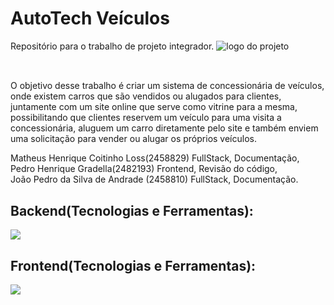 # AutoTech Veículos
Repositório para o trabalho de projeto integrador.
<img src = "https://media.discordapp.net/attachments/1139617705054449685/1149808713285243022/FundoEstranho_2-PhotoRoom.png-PhotoRoom.png?width=625&height=625" alt ="logo do projeto"></img>
##
<br/>O objetivo desse trabalho é criar um sistema de concessionária de veículos, onde existem carros que são vendidos ou alugados para clientes, juntamente com um site online que serve como vitrine para a mesma, possibilitando que clientes reservem um veículo para uma visita a concessionária, aluguem um carro diretamente pelo site e também enviem uma solicitação para vender ou alugar os próprios veículos. 

Matheus Henrique Coitinho Loss(2458829) FullStack, Documentação,<br/> 
Pedro Henrique Gradella(2482193) Frontend, Revisão do código,<br/>
João Pedro da Silva de Andrade (2458810) FullStack, Documentação.

<h2>Backend(Tecnologias e Ferramentas):</h2> <a href="https://skillicons.dev">
    <img src="https://skillicons.dev/icons?i=python,django"/>
  </a>
</p>
<h2>Frontend(Tecnologias e Ferramentas):</h2> <a href="https://skillicons.dev">
    <img src="https://skillicons.dev/icons?i=javascript,next,css,html,figma"/>
  </a>
</p>
